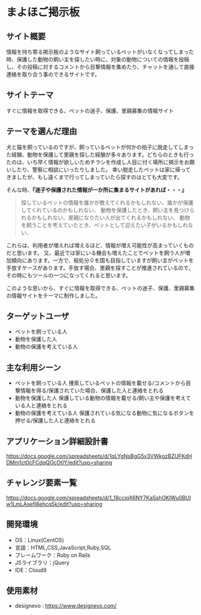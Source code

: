 # まよほご掲示板

## サイト概要
情報を持ち寄る掲示板のようなサイト飼っているペットがいなくなってしまった時、保護した動物の飼い主を探したい時に、対象の動物についての情報を投稿し、その投稿に対するコメントから目撃情報を集めたり、チャットを通して直接連絡を取り合う事のできるサイトです。

## サイトテーマ
すぐに情報を取得できる、ペットの迷子、保護、里親募集の情報サイト

## テーマを選んだ理由
犬と猫を飼っているのですが、飼っているペットが何かの拍子に脱走してしまった経験、動物を保護して里親を探した経験が多々あります。どちらのときも行ったのは、いち早く情報が欲しいためチラシを作成し人目に付く場所に掲示をお願いしたり、警察に相談にいったりしました。
幸い脱走したペットは家に帰ってきましたが、もし遠くまで行ってしまっていたら探すのはとても大変です。

  そんな時、**『迷子や保護された情報が一か所に集まるサイトがあれば・・・』**
  >探しているペットの情報を誰かが教えてくれるかもしれない、誰かが保護してくれているのかもしれない、
  動物を保護したとき、飼い主を見つけられるかもしれない、里親になりたい人が出てくれるかもしれない、
  動物を飼うことを考えていたとき、ペットとして迎えたい子がいるかもしれない、

これらは、利用者が増えれば増えるほど、情報が増え可能性が高まっていくものだと思います。
又、最近では家にいる機会も増えたことでペットを飼う人が増加傾向にあります。一方で、殺処分０を国も目指していますが飼い主がペットを手放すケースがあります。手放す場合、里親を探すことが推進されているので、その時にもツールの一つになってくれると思います。

このような思いから、すぐに情報を取得できる、ペットの迷子、保護、里親募集の情報サイトをテーマに制作しました。


## ターゲットユーザ
- ペットを飼っている人
- 動物を保護した人
- 動物の保護を考えている人

## 主な利用シーン
- ペットを飼っている人
   捜索しているペットの情報を載せる/コメントから目撃情報を得る/保護されていた場合、保護した人と連絡をとれる
- 動物を保護した人
   保護している動物の情報を載せる/飼い主や保護を考えている人と連絡をとれる
- 動物の保護を考えている人
   保護されている気になる動物に気になるボタンを押せる/保護した人と連絡をとれる


## アプリケーション詳細設計書
https://docs.google.com/spreadsheets/d/1qLYgNsBgG5x3VWkgzBZUFKdHDMm1ct0cFCdqQOcOtIY/edit?usp=sharing

## チャレンジ要素一覧
https://docs.google.com/spreadsheets/d/1_18cciqX6NY7KaSshOKlWu0BUlw1LmLAsefI8ehcq5k/edit?usp=sharing

## 開発環境
- OS：Linux(CentOS)
- 言語：HTML,CSS,JavaScript,Ruby,SQL
- フレームワーク：Ruby on Rails
- JSライブラリ：jQuery
- IDE：Cloud9

## 使用素材
- designevo : https://www.designevo.com/